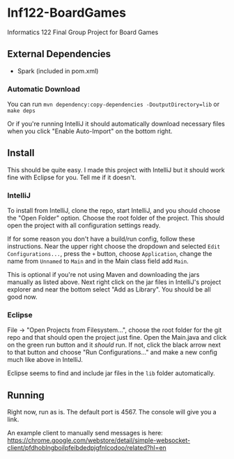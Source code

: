 # Inf122-BoardGames
Informatics 122 Final Group Project for Board Games

## External Dependencies

* Spark (included in pom.xml)

### Automatic Download

You can run `mvn dependency:copy-dependencies -DoutputDirectory=lib` or `make deps`

Or if you're running IntelliJ it should automatically download necessary files when you click "Enable Auto-Import" on the bottom right.

## Install
This should be quite easy. I made this project with IntelliJ but it should work fine with Eclipse for you. Tell me if it doesn't.

### IntelliJ
To install from IntelliJ, clone the repo, start IntelliJ, and you should choose the "Open Folder" option. Choose the root folder of the project. This should open the project with all configuration settings ready.

If for some reason you don't have a build/run config, follow these instructions. Near the upper right choose the dropdown and selected `Edit Configurations...`, press the `+` button, choose `Application`, change the name from `Unnamed` to `Main` and in the Main class field add `Main`.

This is optional if you're not using Maven and downloading the jars manually as listed above. Next right click on the jar files in IntelliJ's project explorer and near the bottom select "Add as Library". You should be all good now.

### Eclipse
File -> "Open Projects from Filesystem...", choose the root folder for the git repo and that should open the project just fine. Open the Main.java and click on the green run button and it _should_ run. If not, click the black arrow next to that button and choose "Run Configurations..." and make a new config much like above in IntelliJ.

Eclipse seems to find and include jar files in the `lib` folder automatically.

## Running
Right now, run as is. The default port is 4567. The console will give you a link.

An example client to manually send messages is here: https://chrome.google.com/webstore/detail/simple-websocket-client/pfdhoblngboilpfeibdedpjgfnlcodoo/related?hl=en

